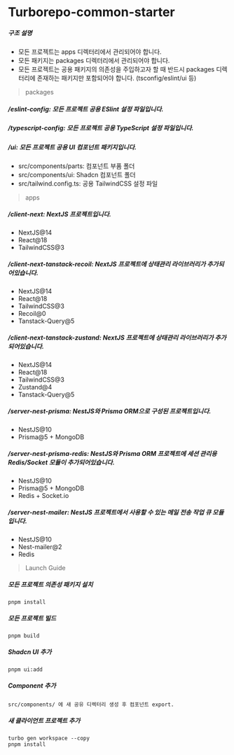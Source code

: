 # Turborepo-common-starter

##### 구조 설명

- 모든 프로젝트는 apps 디렉터리에서 관리되어야 합니다.
- 모든 패키지는 packages 디렉터리에서 관리되어야 합니다.
- 모든 프로젝트는 공용 패키지의 의존성을 주입하고자 할 때 반드시 packages 디렉터리에 존재하는 패키지만 포함되어야 합니다. (tsconfig/eslint/ui 등)

> packages

##### /eslint-config: 모든 프로젝트 공용 ESlint 설정 파일입니다.

##### /typescript-config: 모든 프로젝트 공용 TypeScript 설정 파일입니다.

##### /ui: 모든 프로젝트 공용 UI 컴포넌트 패키지입니다.

- src/components/parts: 컴포넌트 부품 폴더
- src/components/ui: Shadcn 컴포넌트 폴더
- src/tailwind.config.ts: 공용 TailwindCSS 설정 파일

> apps

##### /client-next: NextJS 프로젝트입니다.

- NextJS@14
- React@18
- TailwindCSS@3

##### /client-next-tanstack-recoil: NextJS 프로젝트에 상태관리 라이브러리가 추가되어있습니다.

- NextJS@14
- React@18
- TailwindCSS@3
- Recoil@0
- Tanstack-Query@5

##### /client-next-tanstack-zustand: NextJS 프로젝트에 상태관리 라이브러리가 추가되어있습니다.

- NextJS@14
- React@18
- TailwindCSS@3
- Zustand@4
- Tanstack-Query@5

##### /server-nest-prisma: NestJS와 Prisma ORM으로 구성된 프로젝트입니다.

- NestJS@10
- Prisma@5 + MongoDB

##### /server-nest-prisma-redis: NestJS와 Prisma ORM 프로젝트에 세션 관리용 Redis/Socket 모듈이 추가되어있습니다.

- NestJS@10
- Prisma@5 + MongoDB
- Redis + Socket.io

##### /server-nest-mailer: NestJS 프로젝트에서 사용할 수 있는 메일 전송 작업 큐 모듈입니다.

- NestJS@10
- Nest-mailer@2
- Redis

> Launch Guide

##### 모든 프로젝트 의존성 패키지 설치

```
pnpm install
```

##### 모든 프로젝트 빌드

```
pnpm build
```

##### Shadcn UI 추가

```
pnpm ui:add
```

##### Component 추가

```
src/components/ 에 새 공유 디렉터리 생성 후 컴포넌트 export.
```

##### 새 클라이언트 프로젝트 추가

```
turbo gen workspace --copy
pnpm install
```
